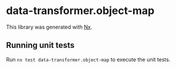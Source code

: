 # data-transformer.object-map

This library was generated with [Nx](https://nx.dev).

## Running unit tests

Run `nx test data-transformer.object-map` to execute the unit tests.
